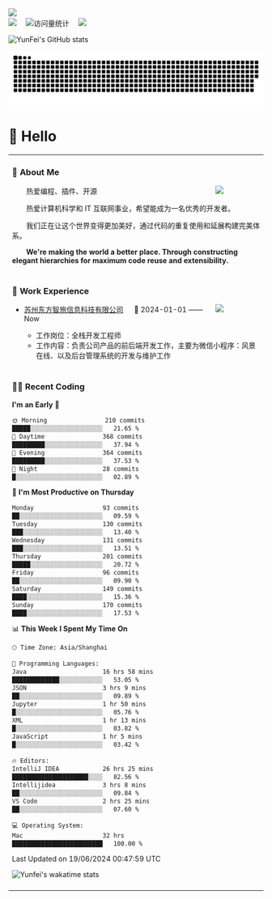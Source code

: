   <!-- dynamic typing effect 动态打字效果 -->
  <div>
    <a href="http://yunfei.plus">
      <img src="https://readme-typing-svg.demolab.com?font=Fira+Code&pause=1000&width=435&lines=console.log(%22Hello%2C%20World%22);祝您今天愉快!&center=true&size=27" />
    </a>
  </div>

  <div>
    <a href="http://yunfei.plus/"><img src="https://img.shields.io/badge/Website-博客-8c36db" /></a>&emsp;
    <!-- visitor -->
    <img src="https://komarev.com/ghpvc/?username=yunfeidog&label=Views&color=orange&style=flat" alt="访问量统计" />&emsp;
    <!-- wakatime -->    
    <a href="https://wakatime.com/@yunfeidog"><img src="https://wakatime.com/badge/user/42d0678c-368b-448b-9a77-5d21c5b55352.svg" /></a>
  </div>

![YunFei's GitHub stats](https://github-readme-stats.vercel.app/api?username=yunfeidog)

![snake](./dist/github-contribution-grid-snake.svg)

#  🙋 Hello

<table>


<tr><td>

### 🤺 About Me

<img align="right" width="88" src="https://cdn.jsdelivr.net/gh/yunfeidog/yunfeidog/assets/images/jobs.png" />

<p>&emsp;&emsp;热爱编程、插件、开源</p>
<p>&emsp;&emsp;热爱计算机科学和 IT 互联网事业，希望能成为一名优秀的开发者。</p>
<p>&emsp;&emsp;我们正在让这个世界变得更加美好，通过代码的重复使用和延展构建完美体系。</p>
<p>&emsp;&emsp;<strong>We're making the world a better place. Through constructing elegant hierarchies for maximum code reuse and extensibility.</strong></p>

</td></tr> 

<tr><td>

### 🏢 Work Experience

<img align="right" width="88" src="https://cdn.jsdelivr.net/gh/yunfeidog/yunfeidog/assets/images/yuanze.png" />

- [苏州东方智旅信息科技有限公司](http://www.leyoobao.com/) &emsp; 📌 2024-01-01 —— Now

    - 工作岗位：全栈开发工程师
    - 工作内容：负责公司产品的前后端开发工作，主要为微信小程序：风景在线、以及后台管理系统的开发与维护工作


</td></tr>

<tr><td>

### 👩‍💻 Recent Coding
<!--START_SECTION:waka-->
**I'm an Early 🐤** 

```text
🌞 Morning                210 commits         █████░░░░░░░░░░░░░░░░░░░░   21.65 % 
🌆 Daytime                368 commits         █████████░░░░░░░░░░░░░░░░   37.94 % 
🌃 Evening                364 commits         █████████░░░░░░░░░░░░░░░░   37.53 % 
🌙 Night                  28 commits          █░░░░░░░░░░░░░░░░░░░░░░░░   02.89 % 
```
📅 **I'm Most Productive on Thursday** 

```text
Monday                   93 commits          ██░░░░░░░░░░░░░░░░░░░░░░░   09.59 % 
Tuesday                  130 commits         ███░░░░░░░░░░░░░░░░░░░░░░   13.40 % 
Wednesday                131 commits         ███░░░░░░░░░░░░░░░░░░░░░░   13.51 % 
Thursday                 201 commits         █████░░░░░░░░░░░░░░░░░░░░   20.72 % 
Friday                   96 commits          ██░░░░░░░░░░░░░░░░░░░░░░░   09.90 % 
Saturday                 149 commits         ████░░░░░░░░░░░░░░░░░░░░░   15.36 % 
Sunday                   170 commits         ████░░░░░░░░░░░░░░░░░░░░░   17.53 % 
```


📊 **This Week I Spent My Time On** 

```text
🕑︎ Time Zone: Asia/Shanghai

💬 Programming Languages: 
Java                     16 hrs 58 mins      █████████████░░░░░░░░░░░░   53.05 % 
JSON                     3 hrs 9 mins        ██░░░░░░░░░░░░░░░░░░░░░░░   09.89 % 
Jupyter                  1 hr 50 mins        █░░░░░░░░░░░░░░░░░░░░░░░░   05.76 % 
XML                      1 hr 13 mins        █░░░░░░░░░░░░░░░░░░░░░░░░   03.82 % 
JavaScript               1 hr 5 mins         █░░░░░░░░░░░░░░░░░░░░░░░░   03.42 % 

🔥 Editors: 
IntelliJ IDEA            26 hrs 25 mins      █████████████████████░░░░   82.56 % 
Intellijidea             3 hrs 8 mins        ██░░░░░░░░░░░░░░░░░░░░░░░   09.84 % 
VS Code                  2 hrs 25 mins       ██░░░░░░░░░░░░░░░░░░░░░░░   07.60 % 

💻 Operating System: 
Mac                      32 hrs              █████████████████████████   100.00 % 
```


 Last Updated on 19/06/2024 00:47:59 UTC
<!--END_SECTION:waka-->

![Yunfei's wakatime stats](https://github-readme-stats.vercel.app/api/wakatime?username=yunfeidog)

</td></tr>




<tr><td>


